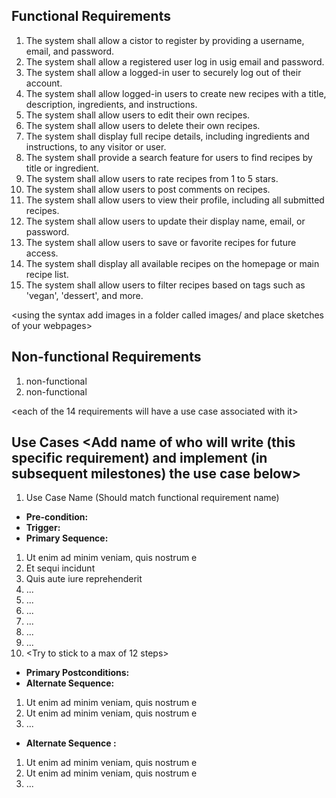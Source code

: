 ## Functional Requirements
1. The system shall allow a cistor to register by providing a username, email, and password.
2. The system shall allow a registered user log in usig email and password.
3. The system shall allow a logged-in user to securely log out of their account.
4. The system shall allow logged-in users to create new recipes with a title, description, ingredients, and instructions.
5. The system shall allow users to edit their own recipes.
6. The system shall allow users to delete their own recipes.
7. The system shall display full recipe details, including ingredients and instructions, to any visitor or user.
8. The system shall provide a search feature for users to find recipes by title or ingredient.
9. The system shall allow users to rate recipes from 1 to 5 stars.
10. The system shall allow users to post comments on recipes.
11. The system shall allow users to view their profile, including all submitted recipes.
12. The system shall allow users to update their display name, email, or password.
13. The system shall allow users to save or favorite recipes for future access.
14. The system shall display all available recipes on the homepage or main recipe list.
15. The system shall allow users to filter recipes based on tags such as 'vegan', 'dessert', and more.

<using the syntax [](images/ui1.png) add images in a folder called images/ and place sketches of your webpages>

## Non-functional Requirements
1. non-functional
2. non-functional

<each of the 14 requirements will have a use case associated with it>
## Use Cases <Add name of who will write (this specific requirement) and implement (in subsequent milestones) the use case below>
1. Use Case Name (Should match functional requirement name)
- **Pre-condition:** <can be a list or short description>
- **Trigger:** <can be a list or short description>
- **Primary Sequence:**
1. Ut enim ad minim veniam, quis nostrum e
2. Et sequi incidunt
3. Quis aute iure reprehenderit
4. ...
5. ...
6. ...
7. ...
8. ...
9. ...
10. <Try to stick to a max of 12 steps>
- **Primary Postconditions:** <can be a list or short description>
- **Alternate Sequence:** <you can have more than one alternate sequence to
describe multiple issues that may arise and their outcomes>
1. Ut enim ad minim veniam, quis nostrum e
2. Ut enim ad minim veniam, quis nostrum e
3. ...
- **Alternate Sequence <optional>:** <you can have more than one alternate sequence to describe multiple issues that may arise>

1. Ut enim ad minim veniam, quis nostrum e
2. Ut enim ad minim veniam, quis nostrum e
3. ...


